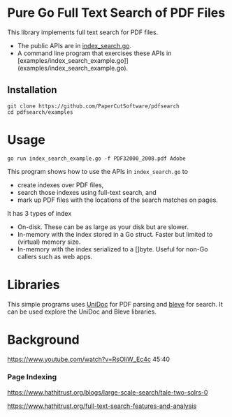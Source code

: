 Pure Go Full Text Search of PDF Files
=====================================
This library implements full text search for PDF files.
* The public APIs are in [index_search.go](index_search.go).
* A command line program that exercises these APIs in
[examples/index_search_example.go]](examples/index_search_example.go).

Installation
---------------------
	git clone https://github.com/PaperCutSoftware/pdfsearch
	cd pdfsearch/examples

Usage
=====
    go run index_search_example.go -f PDF32000_2008.pdf Adobe


This program shows how to use the APIs in `index_search.go` to
* create indexes over PDF files,
* search those indexes using full-text search, and
* mark up PDF files with the locations of the search matches on pages.

It has 3 types of index
* On-disk. These can be as large as your disk but are slower.
* In-memory with the index stored in a Go struct. Faster but limited to (virtual) memory size.
* In-memory with the index serialized to a []byte. Useful for non-Go callers such as web apps.


Libraries
=========

This simple programs  uses [UniDoc](https://unidoc.io/) for PDF parsing and [bleve](http://github.com/blevesearch/bleve) for search.  It can be used explore the UniDoc and Bleve libraries.





Background
==========
https://www.youtube.com/watch?v=RsOIiW_Ec4c 45:40


### Page Indexing
https://www.hathitrust.org/blogs/large-scale-search/tale-two-solrs-0

https://www.hathitrust.org/full-text-search-features-and-analysis

